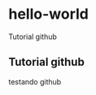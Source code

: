 # hello-world
Tutorial github
<!DOCTYPE html>
<html>
  <body>
    <h2> Tutorial github </h2>
    <p>testando github</p>
  </body>
</html>
